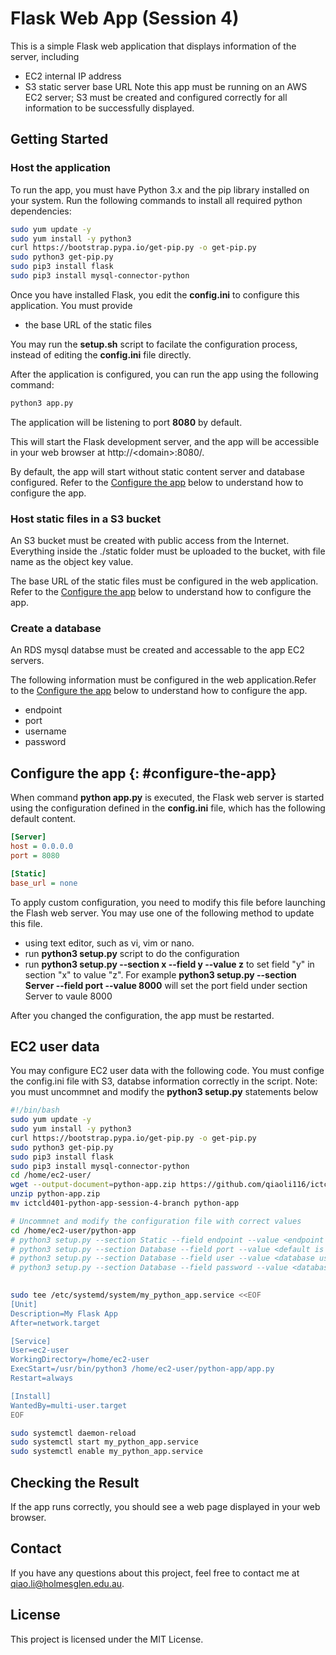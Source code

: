# Flask Web App (Session 4)
This is a simple Flask web application that displays information of the server, including
 - EC2 internal IP address
 - S3 static server base URL
Note this app must be running on an AWS EC2 server; S3 must be created and configured correctly for all information to be successfully displayed.

## Getting Started

### Host the application
To run the app, you must have Python 3.x and the pip library installed on your system. Run the following commands to install all required python dependencies:

```bash
sudo yum update -y
sudo yum install -y python3
curl https://bootstrap.pypa.io/get-pip.py -o get-pip.py
sudo python3 get-pip.py
sudo pip3 install flask
sudo pip3 install mysql-connector-python
```

Once you have installed Flask, you edit the **config.ini** to configure this application. You must provide
 - the base URL of the static files

You may run the **setup.sh** script to facilate the configuration process, instead of editing the **config.ini** file directly.

After the application is configured, you can run the app using the following command:

```bash
python3 app.py
```
The application will be listening to port **8080** by default.

This will start the Flask development server, and the app will be accessible in your web browser at http://&lt;domain&gt;:8080/.

By default, the app will start without static content server and database configured. Refer to the [Configure the app](#configure-the-app) below to understand how to configure the app.

### Host static files in a S3 bucket
An S3 bucket must be created with public access from the Internet. Everything inside the ./static folder must be uploaded to the bucket, with file name as the object key value.

The base URL of the static files must be configured in the web application. Refer to the [Configure the app](#configure-the-app) below to understand how to configure the app.

### Create a database
An RDS mysql databse must be created and accessable to the app EC2 servers.

The following information must be configured in the web application.Refer to the [Configure the app](#configure-the-app) below to understand how to configure the app.
 - endpoint
 - port
 - username
 - password 

## Configure the app {: #configure-the-app}
When command **python app.py** is executed, the Flask web server is started using the configuration defined in the **config.ini** file, which has the following default content.
```ini
[Server]
host = 0.0.0.0
port = 8080

[Static]
base_url = none
```
To apply custom configuration, you need to modify this file before launching the Flash web server. You may use one of the following method to update this file.
 - using text editor, such as vi, vim or nano.
 - run **python3 setup.py** script to do the configuration
 - run **python3 setup.py --section x --field y --value z** to set field "y" in section "x" to value "z". For example **python3 setup.py --section Server --field port --value 8000** will set the port field under section Server to vaule 8000

After you changed the configuration, the app must be restarted.

## EC2 user data
You may configure EC2 user data with the following code. You must confige the config.ini file with S3, databse information correctly in the script.
Note: you must uncommnet and modify the **python3 setup.py** statements below
```bash
#!/bin/bash
sudo yum update -y
sudo yum install -y python3
curl https://bootstrap.pypa.io/get-pip.py -o get-pip.py
sudo python3 get-pip.py
sudo pip3 install flask
sudo pip3 install mysql-connector-python
cd /home/ec2-user/
wget --output-document=python-app.zip https://github.com/qiaoli116/ictcld401-python-app/archive/refs/heads/session-4-branch.zip
unzip python-app.zip
mv ictcld401-python-app-session-4-branch python-app

# Uncommnet and modify the configuration file with correct values
cd /home/ec2-user/python-app
# python3 setup.py --section Static --field endpoint --value <endpoint string>
# python3 setup.py --section Database --field port --value <default is 3306>
# python3 setup.py --section Database --field user --value <database user name>
# python3 setup.py --section Database --field password --value <database password>
 

sudo tee /etc/systemd/system/my_python_app.service <<EOF
[Unit]
Description=My Flask App
After=network.target

[Service]
User=ec2-user
WorkingDirectory=/home/ec2-user
ExecStart=/usr/bin/python3 /home/ec2-user/python-app/app.py
Restart=always

[Install]
WantedBy=multi-user.target
EOF

sudo systemctl daemon-reload
sudo systemctl start my_python_app.service
sudo systemctl enable my_python_app.service
```

## Checking the Result
If the app runs correctly, you should see a web page displayed in your web browser.

## Contact
If you have any questions about this project, feel free to contact me at <qiao.li@holmesglen.edu.au>.

## License
This project is licensed under the MIT License.